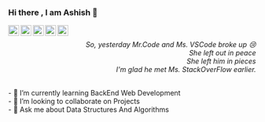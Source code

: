 ### Hi there , I am Ashish 👋
<!--
<p align="left"> <img src="https://komarev.com/ghpvc/?username=ashish-3916&label=Views&color=blue&style=plastic" alt="ashish" /> </p>
-->

<a href="http://linkedin.com/in/ashish-dangi">
  <img align="left" alt="Ashish's Linkedin" width="22px" src="https://cdn.jsdelivr.net/npm/simple-icons@v3/icons/linkedin.svg" />
</a>
<a href="https://leetcode.com/ashu_3916/">
  <img align="left" alt="Ashish's Leetcode" width="22px" src="https://cdn.jsdelivr.net/npm/simple-icons@v3/icons/leetcode.svg" />
</a>
<a href="https://codeforces.com/profile/ashu_3916">
  <img align="left" alt="Ashish's CodeForces" width="22px" src="https://cdn.jsdelivr.net/npm/simple-icons@v3/icons/codeforces.svg" />
</a>
<a href="https://github.com/ashish-3916">
  <img align="left" alt="ashish's Github" width="22px" src="https://cdn.jsdelivr.net/npm/simple-icons@v3/icons/github.svg" />
</a>
<a href="https://instagram.com/ashish_3916/">
  <img align="left" alt="ashish's Instagram" width="22px" src="https://cdn.jsdelivr.net/npm/simple-icons@v3/icons/instagram.svg" />
</a>
<br>
<p align="right">
  <em>So, yesterday Mr.Code and Ms. VSCode broke up 😢 </em><br>
  <em>She left out in peace  </em><br>
  <em>She left him in pieces </em><br>
  <em>I'm glad he met Ms. StackOverFlow earlier. </em><br>  
</p>
<br>
- 🌱 I’m currently learning BackEnd Web Development <br>
- 👯 I’m looking to collaborate on Projects <br>
- 💬 Ask me about Data Structures And Algorithms <br>


